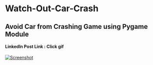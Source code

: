 # Watch-Out-Car-Crash

## Avoid Car from Crashing Game using Pygame Module

#### LinkedIn Post Link : Click gif

[![Screenshot](https://github.com/imvickykumar999/Watch-Out-Car-Crash/blob/master/image/gif-watch-out.gif)](https://www.linkedin.com/feed/update/urn:li:activity:6704028774545031169/)
